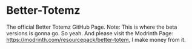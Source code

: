 # Better-Totemz
The official Better Totemz GitHub Page.
Note: This is where the beta versions is gonna go.
So yeah. And please visit the Modrinth Page: https://modrinth.com/resourcepack/better-totem, I make money from it.
